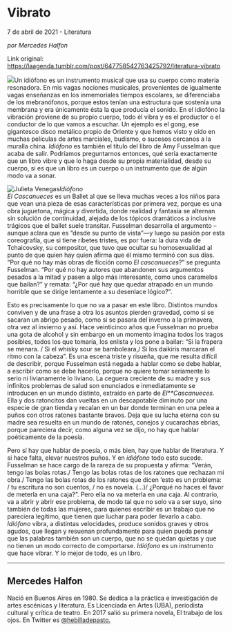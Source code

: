 # Vibrato



7 de abril de 2021 - Literatura

_por Mercedes Halfon_

Link original: https://laagenda.tumblr.com/post/647758542763425792/literatura-vibrato

![](https://64.media.tumblr.com/35f020d5e5883ef17d63b7e8cab75f8c/204b7ac73dfc1dba-99/s500x750/daa63ee03e54bb4ca188018f827277902ef9b9b5.jpg)Un idiófono es un instrumento musical que
usa su cuerpo como materia resonadora. En mis vagas nociones musicales,
provenientes de igualmente vagas enseñanzas en los inmemoriales tiempos
escolares, se diferenciaba de los mebranófonos, porque estos tenían una
estructura que sostenía una membrana y era únicamente ésta la que producía el
sonido. En el idiofóno la vibración proviene de su propio cuerpo, todo él vibra
y es el productor o el conductor de lo que vamos a escuchar. Un ejemplo es el
gong, ese gigantesco disco metálico propio de Oriente y que hemos visto y oído en
muchas películas de artes marciales, budismo, o sucesos cercanos a la muralla
china. *Idiófono* es también el título
del libro de Amy Fusselman que acaba de salir. Podríamos preguntarnos entonces,
qué sería exactamente que un libro vibre y que lo haga desde su propia
materialidad, desde su cuerpo, si es que un libro es un cuerpo o un instrumento
que de algún modo va a sonar. 

![Julieta Venegas](https://64.media.tumblr.com/45a336c9f18ba99bed3364c464b87180/204b7ac73dfc1dba-1c/s250x400/31defc60efbd7965eb7cc5ecc6e6a4e5ded859c0.jpg)*Idiófono*  
*El Cascanueces* es un Ballet al que se lleva muchas veces a los niños para que
vean una pieza de esas características por primera vez, porque es una obra
juguetona, mágica y divertida, donde realidad y fantasía se alternan sin
solución de continuidad, alejada de los tópicos dramáticos a inclusive trágicos
que el ballet suele transitar. Fusselman desarrolla el argumento –aunque aclara
que es “desde su punto de vista”—y luego su pasión por esta coreografía, que si
tiene ribetes tristes, es por fuera: la dura vida de Tchaicovsky, su
compositor, que tuvo que ocultar su homosexualidad al punto de que quien hay
quien afirma que él mismo terminó con sus días. “Por qué no hay más obras de
ficción como *El cascanueces*?” se
pregunta Fusselman. “Por qué no hay autores que abandonen sus argumentos
pesados a la mitad y pasen a algo más interesante, como unos caramelos que
bailan?” y remata: “¿Por qué hay que quedar atrapado en un mundo horrible que
se dirige lentamente a su desenlace lógico?”. 

Esto es precisamente lo que no va a pasar
en este libro. Distintos mundos conviven y de una frase a otra los asuntos
pierden gravedad, como si se sacaran un abrigo pesado, como si se pasara del
inverno a la primavera, otra vez al invierno y así. Hace veinticinco años que
Fusselman no prueba una gota de alcohol y sin embargo en un momento imagina
todos los tragos posibles, todos los que tomaría, los enlista y los pone a
bailar: “Si la frapera se menara. / Si el whisky sour se bamboleara,/ Si los
daikiris marcaran el ritmo con la cabeza”. Es una escena triste y risueña, que
me resulta difícil de describir, porque Fusselman está negada a hablar como se
debe hablar, a escribir como se debe hacerlo, porque no quiere tomar seriamente
lo serio ni livianamente lo liviano. La ceguera creciente de su madre y sus
infinitos problemas de salud son enunciados e inmediatamente se introducen en
un mundo distinto, extraído en parte de *El**Cascanueces*. Ella y dos ratoncitos
dan vueltas en un descapotable diminuto por una especie de gran tienda y
recalan en un bar donde terminan en una pelea a puños con otros ratones
bastante bravos. Deja que su lucha eterna con su madre sea resuelta en un mundo
de ratones, conejos y cucarachas ebrias, porque pareciera decir, como alguna
vez se dijo, no hay que hablar poéticamente de la poesía. 

Pero sí hay que hablar de poesía, o más
bien, hay que hablar de literatura. Y si hace falta, elevar nuestros puños. Y
en *idiófono* todo esto sucede.
Fusselman se hace cargo de la rareza de su propuesta y afirma: “Verán, tengo
las bolas rotas./ Tengo las bolas rotas de los ratones que rechazan mi obra./ Tengo
las bolas rotas de los ratones que dicen ‘esto es un problema: / tu escritura
no son cuentos, / no es novela. (…)/ ¿Porqué no haces el favor de meterla en
una caja?”. Pero ella no va meterla en una caja. Al contrario, va a abrir y
abrir ese problema, de modo tal que no solo va a ser suyo, sino también de
todas las mujeres, para quienes escribir es un trabajo que no pareciera
legítimo, que tienen que luchar para poder llevarlo a cabo. *Idiófono* vibra, a distintas velocidades,
produce sonidos graves y otros agudos, que llegan y resuenan profundamente para
quien pueda pensar que las palabras también son un cuerpo, que no se quedan
quietas y que no tienen un modo correcto de comportarse. *Idiófono* es un instrumento que hace vibrar. Y lo mejor de todo, es
un libro.   



---

Mercedes Halfon
---------------

 Nació en Buenos Aires en 1980. Se dedica a la práctica e investigación de artes escénicas y literatura. Es Licenciada en Artes (UBA), periodista cultural y crítica de teatro. En 2017 salió su primera novela, El trabajo de los ojos. En Twitter es [@hebilladepasto.](https://twitter.com/hebilladepasto) 

